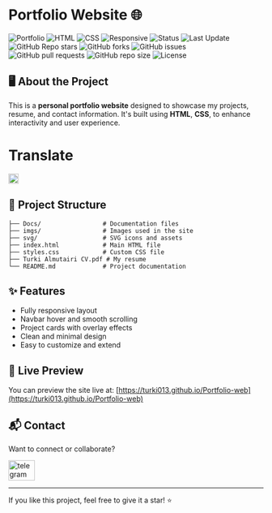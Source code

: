 # Portfolio Website 🌐

![Portfolio](https://img.shields.io/badge/Portfolio-Personal-informational?style=flat-square)
![HTML](https://img.shields.io/badge/Built%20with-HTML-orange?style=flat-square&logo=html5&logoColor=white)
![CSS](https://img.shields.io/badge/Built%20with-CSS-blue?style=flat-square&logo=css3&logoColor=white)
![Responsive](https://img.shields.io/badge/Responsive-Yes-brightgreen?style=flat-square)
![Status](https://img.shields.io/badge/Status-Live-brightgreen?style=flat-square&logo=vercel&logoColor=white)
![Last Update](https://img.shields.io/badge/Last_Update-Today-blue?style=flat-square&logo=github)
![GitHub Repo stars](https://img.shields.io/github/stars/turki013/Bank-System?style=social)
![GitHub forks](https://img.shields.io/github/forks/turki013/Bank-System?style=social)
![GitHub issues](https://img.shields.io/github/issues/turki013/Bank-System)
![GitHub pull requests](https://img.shields.io/github/issues-pr/turki013/portfolio-web)
![GitHub repo size](https://img.shields.io/github/repo-size/turki013/portfolio-web)
![License](https://img.shields.io/github/license/turki013/portfolio-web)

## 🖥️ About the Project

This is a **personal portfolio website** designed to showcase my projects, resume, and contact information. It's built using **HTML**, **CSS**, to enhance interactivity and user experience.

# **Translate**
[<img src="https://flagcdn.com/w40/sa.png" height="20"/>](Docs/README.ar.md)


## 📁 Project Structure

```
├── Docs/                 # Documentation files
├── imgs/                 # Images used in the site
├── svg/                  # SVG icons and assets
├── index.html            # Main HTML file
├── styles.css            # Custom CSS file
├── Turki Almutairi CV.pdf # My resume
└── README.md             # Project documentation
```

## ✨ Features

- Fully responsive layout
- Navbar hover and smooth scrolling
- Project cards with overlay effects
- Clean and minimal design
- Easy to customize and extend

## 📄 Live Preview

You can preview the site live at:
[https://turki013.github.io/Portfolio-web](https://turki013.github.io/Portfolio-web)

## 📬 Contact

Want to connect or collaborate?


<a href="https://t.me/DataScience18" target="_blank">
    <img src="https://raw.githubusercontent.com/maurodesouza/profile-readme-generator/master/src/assets/icons/social/telegram/default.svg" width="52" height="40" alt="telegram logo" />
  </a>

---

If you like this project, feel free to give it a star! ⭐️

